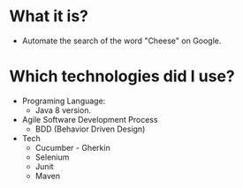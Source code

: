 # What it is?

- Automate the search of the word "Cheese" on Google.

# Which technologies did I use?

- Programing Language:
  - Java 8 version.
- Agile Software Development Process
  - BDD (Behavior Driven Design)
- Tech
  - Cucumber - Gherkin 
  - Selenium
  - Junit
  - Maven
